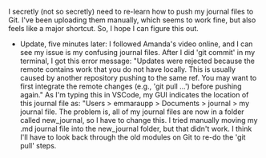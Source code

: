 I secretly (not so secretly) need to re-learn how to push my journal files to Git. I've been uploading them manually, which seems to work fine, but also feels like a major shortcut. So, I hope I can figure this out. 
- Update, five minutes later: I followed Amanda's video online, and I can see my issue is my confusing journal files. After I did 'git commit' in my terminal, I got this error message: "Updates were rejected because the remote contains work that you do not have locally. This is usually caused by another repository pushing to the same ref. You may want to first integrate the remote changes (e.g., 'git pull ...') before pushing again." As I'm typing this in VSCode, my GUI indicates the location of this journal file as: "Users > emmaraupp > Documents > journal > my journal file. The problem is, all of my journal files are now in a folder called new_journal, so I have to change this. I tried manually moving my .md journal file into the new_journal folder, but that didn't work. I think I'll have to look back through the old modules on Git to re-do the 'git pull' steps. 
